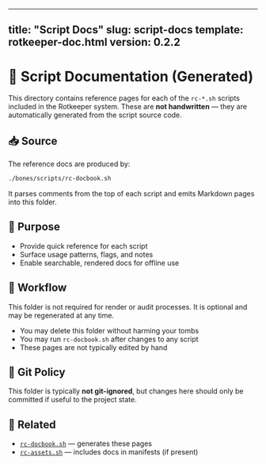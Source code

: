 


---
title: "Script Docs"
slug: script-docs
template: rotkeeper-doc.html
version: 0.2.2
---

<!-- asset-meta: { name: "script-docs.md", version: "v0.2.2" } -->

# 📜 Script Documentation (Generated)

This directory contains reference pages for each of the `rc-*.sh` scripts included in the Rotkeeper system. These are **not handwritten** — they are automatically generated from the script source code.

## 📥 Source

The reference docs are produced by:

```bash
./bones/scripts/rc-docbook.sh
```

It parses comments from the top of each script and emits Markdown pages into this folder.

## 🧩 Purpose

- Provide quick reference for each script
- Surface usage patterns, flags, and notes
- Enable searchable, rendered docs for offline use

## 🔄 Workflow

This folder is not required for render or audit processes. It is optional and may be regenerated at any time.

- You may delete this folder without harming your tombs
- You may run `rc-docbook.sh` after changes to any script
- These pages are not typically edited by hand

## 🔧 Git Policy

This folder is typically **not git-ignored**, but changes here should only be committed if useful to the project state.

## 🔗 Related

- [`rc-docbook.sh`](../../bones/scripts/rc-docbook) — generates these pages
- [`rc-assets.sh`](../../bones/scripts/rc-assets) — includes docs in manifests (if present)